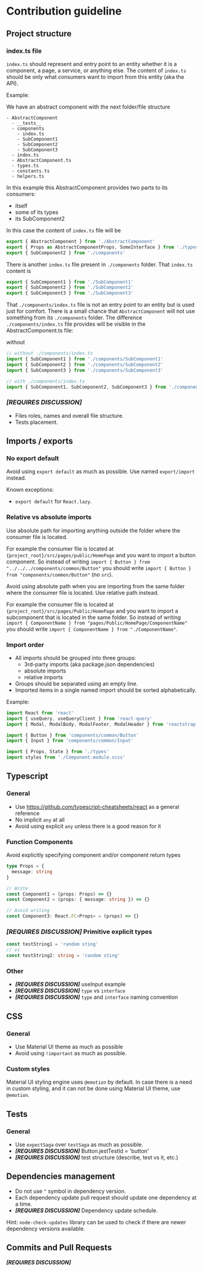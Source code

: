 # Contribution guideline

## Project structure

### index.ts file

`index.ts` should represent and entry point to an entity whether it is a component, a page, a
service, or anything else. The content of `index.ts` should be only what consumers want to import
from this entity (aka the API).

Example:

We have an abstract component with the next folder/file structure

```
- AbstractComponent
  - __tests__
  - components
    - index.ts
    - SubComponent1
    - SubComponent2
    - SubComponent3
  - index.ts
  - AbstractComponent.ts
  - types.ts
  - constants.ts
  - helpers.ts
```

In this example this AbstractComponent provides two parts to its consumers:

- itself
- some of its types
- its SubComponent2

In this case the content of `index.ts` file will be

```javascript
export { AbstractComponent } from './AbstractComponent'
export { Props as AbstractComponentProps, SomeInterface } from './types'
export { SubComponent2 } from './components'
```

There is another `index.ts` file present in `./components` folder. That `index.ts` content is

```javascript
export { SubComponent1 } from './SubComponent1'
export { SubComponent2 } from './SubComponent2'
export { SubComponent3 } from './SubComponent3'
```

That `./components/index.ts` file is not an entry point to an entity but is used just for comfort.
There is a small chance that `AbstractComponent` will not use something from its `./components`
folder. The difference `./components/index.ts` file provides will be visible in the
AbstractComponent.ts file:

without

```javascript
// without ./components/index.ts
import { SubComponent1 } from './components/SubComponent1'
import { SubComponent2 } from './components/SubComponent2'
import { SubComponent3 } from './components/SubComponent3'

// with ./components/index.ts
import { SubComponent1, SubComponent2, SubComponent3 } from './components'
```

### _**[REQUIRES DISCUSSION]**_

- Files roles, names and overall file structure.
- Tests placement.

## Imports / exports

### No export default

Avoid using `export default` as much as possible. Use named `export/import` instead.

Known exceptions:

- `export default` for `React.lazy`.

### Relative vs absolute imports

Use absolute path for importing anything outside the folder where the consumer file is located.

For example the consumer file is located at `{project_root}/src/pages/public/HomePage` and you want
to import a button component.
So instead of writing `import { Button } from "../../../components/common/Button"`
you should write `import { Button } from "components/common/Button"` (no `src`).

Avoid using absolute path when you are importing from the same folder where the consumer file is
located. Use relative path instead.

For example the consumer file is located at `{project_root}/src/pages/Public/HomePage` and you want
to import a subcomponent that is located in the same folder.
So instead of writing `import { ComponentName } from "pages/Public/HomePage/ComponentName"`
you should write `import { ComponentName } from "./ComponentName"`.

### Import order

- All imports should be grouped into three groups:
  - 3rd-party imports (aka package.json dependencies)
  - absolute imports
  - relative imports
- Groups should be separated using an empty line.
- Imported items in a single named import should be sorted alphabetically.

Example:

```javascript
import React from 'react'
import { useQuery, useQueryClient } from 'react-query'
import { Modal, ModalBody, ModalFooter, ModalHeader } from 'reactstrap'

import { Button } from 'components/common/Button'
import { Input } from 'components/common/Input'

import { Props, State } from './types'
import styles from './Component.module.scss'
```

## Typescript

### General

- Use https://github.com/typescript-cheatsheets/react as a general reference
- No implicit `any` at all
- Avoid using explicit `any` unless there is a good reason for it

### Function Components

Avoid explicitly specifying component and/or component return types

```typescript
type Props = {
  message: string
}

// Write
const Component1 = (props: Props) => {}
const Component2 = (props: { message: string }) => {}

// Avoid writing
const Component3: React.FC<Props> = (props) => {}
```

### _**[REQUIRES DISCUSSION]**_ Primitive explicit types

```typescript
const testString1 = 'random sting'
// vs
const testString2: string = 'random sting'
```

### Other

- _**[REQUIRES DISCUSSION]**_ useInput example
- _**[REQUIRES DISCUSSION]**_ `type` vs `interface`
- _**[REQUIRES DISCUSSION]**_ `type` and `interface` naming convention

## CSS

### General

- Use Material UI theme as much as possible
- Avoid using `!important` as much as possible.

### Custom styles

Material UI styling engine uses `@emotion` by default. In case there is a need in custom styling,
and it can not be done using Material UI theme, use `@emotion`.

## Tests

### General

- Use `expectSaga` over `testSaga` as much as possible.
- _**[REQUIRES DISCUSSION]**_ Button.jestTestId = 'button'
- _**[REQUIRES DISCUSSION]**_ test structure (describe, test vs it, etc.)

## Dependencies management

- Do not use `^` symbol in dependency version.
- Each dependency update pull request should update one dependency at a time.
- _**[REQUIRES DISCUSSION]**_ Dependency update schedule.

Hint: `node-check-updates` library can be used to check if there are newer dependency versions
available.

## Commits and Pull Requests

_**[REQUIRES DISCUSSION]**_
